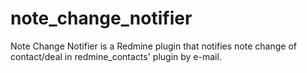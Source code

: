 # note_change_notifier
Note Change Notifier is a Redmine plugin that notifies note change of contact/deal in redmine_contacts' plugin by e-mail.
